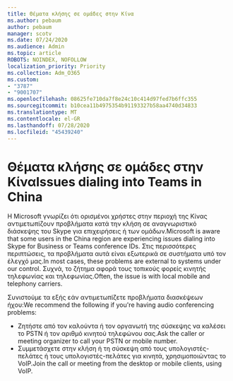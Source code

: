 ```yaml
---
title: Θέματα κλήσης σε ομάδες στην Κίνα
ms.author: pebaum
author: pebaum
manager: scotv
ms.date: 07/24/2020
ms.audience: Admin
ms.topic: article
ROBOTS: NOINDEX, NOFOLLOW
localization_priority: Priority
ms.collection: Adm_O365
ms.custom:
- "3787"
- "9001707"
ms.openlocfilehash: 08625fe710da7f8e24c10c414d97fed7b6ffc355
ms.sourcegitcommit: b10cea11b4975354b91193327b58aa4740d34833
ms.translationtype: MT
ms.contentlocale: el-GR
ms.lasthandoff: 07/28/2020
ms.locfileid: "45439240"
---
```

# <a name="issues-dialing-into-teams-in-china"></a><span data-ttu-id="89818-102">Θέματα κλήσης σε ομάδες στην Κίνα</span><span class="sxs-lookup"><span data-stu-id="89818-102">Issues dialing into Teams in China</span></span>

<span data-ttu-id="89818-103">Η Microsoft γνωρίζει ότι ορισμένοι χρήστες στην περιοχή της Κίνας αντιμετωπίζουν προβλήματα κατά την κλήση σε αναγνωριστικό διάσκεψης του Skype για επιχειρήσεις ή των ομάδων.</span><span class="sxs-lookup"><span data-stu-id="89818-103">Microsoft is aware that some users in the China region are experiencing issues dialing into Skype for Business or Teams conference IDs.</span></span> <span data-ttu-id="89818-104">Στις περισσότερες περιπτώσεις, τα προβλήματα αυτά είναι εξωτερικά σε συστήματα υπό τον έλεγχό μας.</span><span class="sxs-lookup"><span data-stu-id="89818-104">In most cases, these problems are external to systems under our control.</span></span> <span data-ttu-id="89818-105">Συχνά, το ζήτημα αφορά τους τοπικούς φορείς κινητής τηλεφωνίας και τηλεφωνίας.</span><span class="sxs-lookup"><span data-stu-id="89818-105">Often, the issue is with local mobile and telephony carriers.</span></span>

<span data-ttu-id="89818-106">Συνιστούμε τα εξής εάν αντιμετωπίζετε προβλήματα διασκέψεων ήχου:</span><span class="sxs-lookup"><span data-stu-id="89818-106">We recommend the following if you're having audio conferencing problems:</span></span>

-   <span data-ttu-id="89818-107">Ζητήστε από τον καλούντα ή τον οργανωτή της σύσκεψης να καλέσει το PSTN ή τον αριθμό κινητού τηλεφώνου σας.</span><span class="sxs-lookup"><span data-stu-id="89818-107">Ask the caller or meeting organizer to call your PSTN or mobile number.</span></span>
-   <span data-ttu-id="89818-108">Συμμετάσχετε στην κλήση ή τη σύσκεψη από τους υπολογιστές-πελάτες ή τους υπολογιστές-πελάτες για κινητά, χρησιμοποιώντας το VoIP.</span><span class="sxs-lookup"><span data-stu-id="89818-108">Join the call or meeting from the desktop or mobile clients, using VoIP.</span></span>